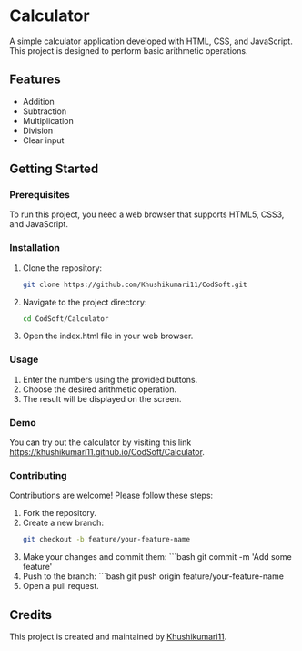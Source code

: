 # Calculator

A simple calculator application developed with HTML, CSS, and JavaScript. This project is designed to perform basic arithmetic operations.

## Features

- Addition
- Subtraction
- Multiplication
- Division
- Clear input

## Getting Started

### Prerequisites

To run this project, you need a web browser that supports HTML5, CSS3, and JavaScript.

### Installation

1. Clone the repository:
   ```bash
   git clone https://github.com/Khushikumari11/CodSoft.git
   
2. Navigate to the project directory:
   ```bash
   cd CodSoft/Calculator

4. Open the index.html file in your web browser.

 ### Usage

1. Enter the numbers using the provided buttons.
2. Choose the desired arithmetic operation.
3. The result will be displayed on the screen.
   
 ### Demo
You can try out the calculator by visiting this link https://khushikumari11.github.io/CodSoft/Calculator.

 ### Contributing

 Contributions are welcome! Please follow these steps:

 1. Fork the repository.
 2. Create a new branch:
    ```bash
    git checkout -b feature/your-feature-name
 3.  Make your changes and commit them:
    ```bash
    git commit -m 'Add some feature'
 4.  Push to the branch:
    ```bash
    git push origin feature/your-feature-name
 5.  Open a pull request.

   ## Credits

 This project is created and maintained by [Khushikumari11](https://github.com/Khushikumari11).


